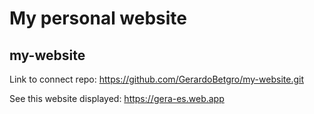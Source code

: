 # My personal website
## my-website

Link to connect repo:
https://github.com/GerardoBetgro/my-website.git

See this website displayed:
https://gera-es.web.app
